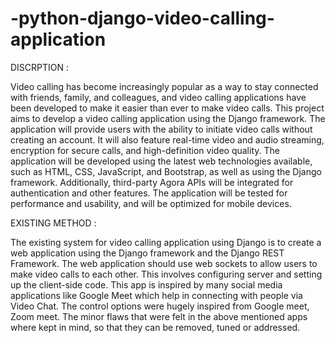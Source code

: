 # -python-django-video-calling-application
 DISCRPTION :
 
 Video calling has become increasingly popular as a way to stay connected with friends, 
family, and colleagues, and video calling applications have been developed to make it easier than ever
to make video calls. This project aims to develop a video calling application using the Django 
framework. The application will provide users with the ability to initiate video calls without creating 
an account. It will also feature real-time video and audio streaming, encryption for secure calls, and
high-definition video quality. The application will be developed using the latest web technologies 
available, such as HTML, CSS, JavaScript, and Bootstrap, as well as using the Django framework. 
Additionally, third-party Agora APIs will be integrated for authentication and other features. The 
application will be tested for performance and usability, and will be optimized for mobile devices. 

  EXISTING METHOD :
  
  The existing system for video calling application using Django is to create a web application 
using the Django framework and the Django REST Framework. The web application should use web 
sockets to allow users to make video calls to each other. This involves configuring server and setting 
up the client-side code. This app is inspired by many social media applications like Google Meet 
which help in connecting with people via Video Chat. The control options were hugely inspired from 
Google meet, Zoom meet. The minor flaws that were felt in the above mentioned apps where kept in 
mind, so that they can be removed, tuned or addressed. 
